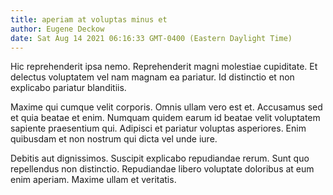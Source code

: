 ```yaml
---
title: aperiam at voluptas minus et
author: Eugene Deckow
date: Sat Aug 14 2021 06:16:33 GMT-0400 (Eastern Daylight Time)
---
```

Hic reprehenderit ipsa nemo. Reprehenderit magni molestiae cupiditate. Et delectus voluptatem vel nam magnam ea pariatur. Id distinctio et non explicabo pariatur blanditiis.

 Maxime qui cumque velit corporis. Omnis ullam vero est et. Accusamus sed et quia beatae et enim. Numquam quidem earum id beatae velit voluptatem sapiente praesentium qui. Adipisci et pariatur voluptas asperiores. Enim quibusdam et non nostrum qui dicta vel unde iure.

 Debitis aut dignissimos. Suscipit explicabo repudiandae rerum. Sunt quo repellendus non distinctio. Repudiandae libero voluptate doloribus at eum enim aperiam. Maxime ullam et veritatis.